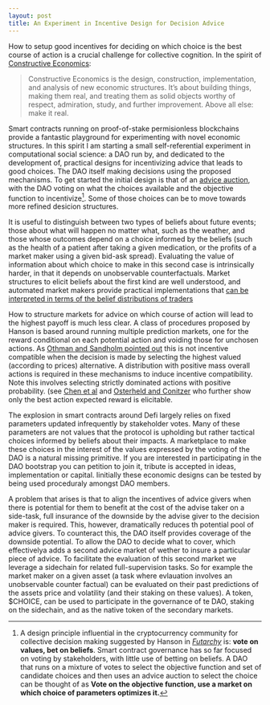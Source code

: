 ```yaml
---
layout: post
title: An Experiment in Incentive Design for Decision Advice
---
```


How to setup good incentives for deciding on which choice is the best course of action is a crucial challenge for collective cognition. In the spirit of 
[Constructive Economics](https://web.archive.org/web/20161229154937/http://aiecon.tumblr.com/post/489827144/what-is-constructive-economics):

>Constructive Economics is the design, construction, implementation, and analysis of new economic structures. It’s about building things, making them real, and treating them as solid objects worthy of respect, admiration, study, and further improvement. Above all else: make it real.

Smart contracts running on proof-of-stake permisionless blockchains provide a fantastic playground for experimenting with novel economic structures. In this spirit I am starting a small self-referential experiment in computational social science: a DAO run by, and dedicated to the development of, practical designs for incentivizing advice that leads to good choices. The DAO itself making decisions using the proposed mechanisms. To get started the initial design is that of an [advice auction](http://nikete.com/thesis.pdf), with the DAO voting on what the choices available and the objective function to incentivize[^bet_beliefs]. Some of those choices can be to move towards more refined desicion structures. 

It is useful to distinguish between two types of beliefs about future events; those about what will happen no matter what, such as the weather, and those whose outcomes depend on a choice informed by the beliefs (such as the health of a patient after taking a given medication, or the profits of a market maker using a given bid-ask spread). Evaluating the value of information about which choice to make in this second case is intrinsically harder, in that it depends on unobservable counterfactuals. 
Market structures to elicit beliefs about the first kind are well understood, and automated market makers provide practical implementations that [can be interpreted in terms of the belief distributions of traders](https://papers.nips.cc/paper/2012/file/41a60377ba920919939d83326ebee5a1-Paper.pdf)

How to structure markets for advice on which course of action will lead to the highest payoff is much less clear. A class of procedures proposed by Hanson is based around running multiple prediction markets, one for the reward conditional on each potential action and voiding those for unchosen actions. As [Othman and Sandholm pointed out](https://www.cs.cmu.edu/~sandholm/decision%20rules%20and%20decision%20markets.AAMAS10.pdf) this is not incentive compatible when the decision is made by selecting the highest valued (according to prices) alternative. A distribution with positive mass overall actions is required in these mechanisms to induce incentive compatibility. Note this involves selecting strictly dominated actions with positive probability. (see [Chen et al](https://www.microsoft.com/en-us/research/wp-content/uploads/2016/04/TEAC-final1.pdf) and [Osterheld and Conitzer](https://users.cs.duke.edu/~conitzer/decisionWINE20.pdf) who further show only the best action expected reward is elicitable. 

The explosion in smart contracts around Defi largely relies on fixed parameters updated infrequently by stakeholder votes. Many of these parameters are not values that the protocol is upholding but rather tactical choices informed by beliefs about their impacts. A marketplace to make these choices in the interest of the values expressed by the voting of the DAO is a natural missing primitive.
If you are interested in participating in the DAO bootstrap you can petition to join it, tribute is accepted in ideas, implementation or capital.  Iinitially these economic designs can be tested by being used proceduraly amongst DAO members. 

A problem that arises is that to align the incentives of advice givers when there is potential for them to benefit at the cost of the advise taker on a side-task, full insurance of the downside by the advise giver to the decision maker is required. This, however, dramatically reduces th potential pool of advice givers. To counteract this, the DAO itself provides  coverage of the  downside potential. To allow the DAO to decide what to cover, which effectivelya adds a second advice market of wether to insure a particular piece of advice. To facilitate the evaluation of this second market we leverage a sidechain for related full-supervision tasks. So for example the market maker on a given asset (a task where evlauation involves an unobservable counter factual) can be evaluated on their past predictions of the assets price and volatility (and their staking on these values). 
A token, $CHOICE,  can be used to participate in the governance of te DAO, staking on the sidechain, and as the native token of the secondary markets. 



[^bet_beliefs]: A design principle influential in the cryptocurrency community for collective decision making suggested by Hanson in *[Futarchy](http://mason.gmu.edu/~rhanson/futarchy.html)* is: **vote on values, bet on beliefs**. Smart contract governance has so far focused on voting by stakeholders, with little use of betting on beliefs. A DAO that runs on a mixture of votes to select the objective function and set of candidate choices and then uses an advice auction to select the choice can be thought of as  **Vote on the objective function, use a market on which choice of parameters optimizes it.**


